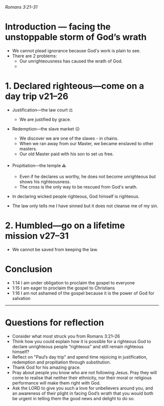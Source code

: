 *Romans 3:21–31*

# Introduction — facing the unstoppable storm of God’s wrath
- We cannot plead ignorance because God's work is plain to see.
- There are 2 problems:
    - Our unrighteousness has caused the wrath of God.
    - 
# 1. Declared righteous—come on a day trip v21–26

- Justification—the law court ⚖️
	- We are justified by grace.
- Redemption—the slave market ☹️
	- We discover we are one of the slaves - in chains. 
	- When we ran away from our Master, we became enslaved to other masters.
	- Our old Master paid with his son to set us free.
- Propitiation—the temple ⛪
	- Even if he declares us worthy, he does not become unrighteous but shows his righteousness.
	- The cross is the only way to be rescued from God's wrath.

- In declaring wicked people righteous, God himself is righteous.
- The law only tells me I have sinned but it does not cleanse me of my sin.
# 2. Humbled—go on a lifetime mission v27–31
- We cannot be saved from keeping the law.
# Conclusion
- 1:14 I am under obligation to proclaim the gospel to everyone
- 1:15 I am eager to proclaim the gospel to Christians
- 1:16 I am not ashamed of the gospel because it is the power of God for salvation
----
# Questions for reflection
- Consider what most struck you from Romans 3:21–26
- Think how you could explain how it is possible for a righteous God to declare unrighteous people “righteous” and still remain righteous himself?
- Reflect on "Paul’s day trip" and spend time rejoicing in justification, redemption and propitiation through substitution.
- Thank God for his amazing grace.
- Pray about people you know who are not following Jesus. Pray they will come to realise that neither their ethnicity, nor their moral or religious performance will make them right with God.
- Ask the LORD to give you such a love for unbelievers around you, and an awareness of their plight in facing God’s wrath that you would both be urgent in telling them the good news and delight to do so.